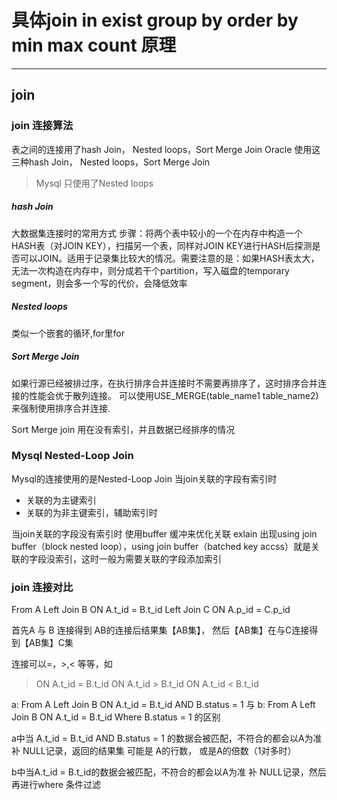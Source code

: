 
# 具体join in exist group by  order by min max  count 原理

---
## join
### join 连接算法
表之间的连接用了hash Join， Nested loops，Sort Merge Join
Oracle 使用这三种hash Join， Nested loops，Sort Merge Join

> Mysql 只使用了Nested loops

##### hash Join
大数据集连接时的常用方式
步骤：将两个表中较小的一个在内存中构造一个HASH表（对JOIN KEY），扫描另一个表，同样对JOIN KEY进行HASH后探测是否可以JOIN。适用于记录集比较大的情况。需要注意的是：如果HASH表太大，无法一次构造在内存中，则分成若干个partition，写入磁盘的temporary segment，则会多一个写的代价，会降低效率


##### Nested loops 
类似一个嵌套的循环,for里for

##### Sort Merge Join
如果行源已经被排过序，在执行排序合并连接时不需要再排序了，这时排序合并连接的性能会优于散列连接。
可以使用USE_MERGE(table_name1 table_name2)来强制使用排序合并连接.

Sort Merge join 用在没有索引，并且数据已经排序的情况


### Mysql Nested-Loop Join
Mysql的连接使用的是Nested-Loop Join
当join关联的字段有索引时
* 关联的为主键索引
* 关联的为非主键索引，辅助索引时




当join关联的字段没有索引时 使用buffer 缓冲来优化关联
exlain 出现using join buffer（block nested loop），using join buffer（batched key accss）就是关联的字段没索引，这时一般为需要关联的字段添加索引













### join 连接对比
From A 
Left Join B ON A.t_id = B.t_id 
Left Join C ON A.p_id = C.p_id 

首先A 与 B 连接得到 AB的连接后结果集【AB集】，
然后【AB集】在与C连接得到【AB集】C集

连接可以=，>,< 等等，如
> ON A.t_id = B.t_id 
> ON A.t_id > B.t_id 
> ON A.t_id < B.t_id 

a:  From A  Left Join B ON A.t_id = B.t_id AND B.status = 1
与
b:  From A  Left Join B ON A.t_id = B.t_id Where B.status = 1
的区别

a中当 A.t_id = B.t_id AND B.status = 1 的数据会被匹配，不符合的都会以A为准 补 NULL记录，返回的结果集 可能是 A的行数， 或是A的倍数（1对多时）

b中当A.t_id = B.t_id的数据会被匹配，不符合的都会以A为准 补 NULL记录，然后再进行where 条件过滤



















